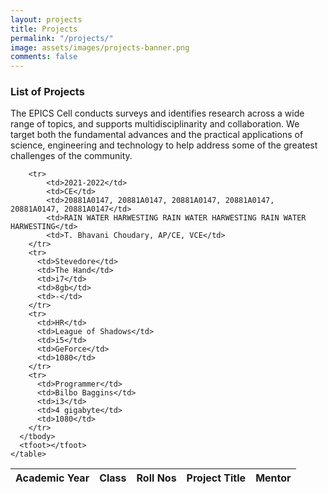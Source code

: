 ```yaml
---
layout: projects
title: Projects
permalink: "/projects/"
image: assets/images/projects-banner.png
comments: false
---
```


### List of Projects
The EPICS Cell conducts surveys and identifies research across a wide range of topics, and supports multidisciplinarity and collaboration. We target both the fundamental advances and the practical applications of science, engineering and technology to help address some of the greatest challenges of the community.

<div class="col-md-12">
    <table class="sortable">
      <thead>
        <tr>
          <th>Academic Year</th>
          <th>Class</th>
          <th class="no-sort">Roll Nos</th>
		  <th>Project Title</th>
          <th>Mentor</th>
        </tr>
      </thead>
      <tbody>
	  
        <tr>
			<td>2021-2022</td>
			<td>CE</td>
			<td>20881A0147, 20881A0147, 20881A0147, 20881A0147, 20881A0147, 20881A0147</td>
			<td>RAIN WATER HARWESTING RAIN WATER HARWESTING RAIN WATER HARWESTING</td>
			<td>T. Bhavani Choudary, AP/CE, VCE</td>
        </tr>
        <tr>
          <td>Stevedore</td>
          <td>The Hand</td>
          <td>i7</td>
          <td>8gb</td>
          <td>-</td>
        </tr>
        <tr>
          <td>HR</td>
          <td>League of Shadows</td>
          <td>i5</td>
          <td>GeForce</td>
          <td>1080</td>
        </tr>
        <tr>
          <td>Programmer</td>
          <td>Bilbo Baggins</td>
          <td>i3</td>
          <td>4 gigabyte</td>
          <td>1080</td>
        </tr>
      </tbody>
      <tfoot></tfoot>
    </table>
</div>
